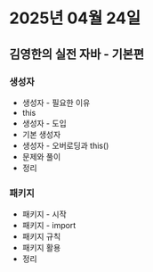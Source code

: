 # 2025년 04월 24일

## 김영한의 실전 자바 - 기본편

### 생성자

- 생성자 - 필요한 이유
- this
- 생성자 - 도입
- 기본 생성자
- 생성자 - 오버로딩과 this()
- 문제와 풀이
- 정리

### 패키지

- 패키지 - 시작
- 패키지 - import
- 패키지 규칙
- 패키지 활용
- 정리
